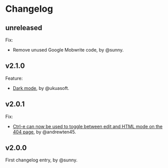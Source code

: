 # Changelog

## unreleased

Fix:
- Remove unused Google Mobwrite code, by @sunny.

## v2.1.0

Feature:
- [Dark mode](https://github.com/sunny/edith/pull/40), by @ukuasoft.

## v2.0.1

Fix:
- [Ctrl-e can now be used to toggle between edit and HTML mode on the 404
  page](https://github.com/sunny/edith/pull/38), by @andrewten45.

## v2.0.0

First changelog entry, by @sunny.
